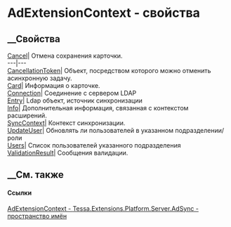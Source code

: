 # AdExtensionContext - свойства
##  __Свойства
[Cancel](P_Tessa_Extensions_Platform_Server_AdSync_AdExtensionContext_Cancel.htm)|
Отмена сохранения карточки.  
---|---  
[CancellationToken](P_Tessa_Extensions_Platform_Server_AdSync_AdExtensionContext_CancellationToken.htm)|
Объект, посредством которого можно отменить асинхронную задачу.  
[Card](P_Tessa_Extensions_Platform_Server_AdSync_AdExtensionContext_Card.htm)|
Информация о карточке.  
[Connection](P_Tessa_Extensions_Platform_Server_AdSync_AdExtensionContext_Connection.htm)|
Соединение с сервером LDAP  
[Entry](P_Tessa_Extensions_Platform_Server_AdSync_AdExtensionContext_Entry.htm)|
Ldap объект, источник синхронизации  
[Info](P_Tessa_Extensions_Platform_Server_AdSync_AdExtensionContext_Info.htm)|
Дополнительная информация, связанная с контекстом расширений.  
[SyncContext](P_Tessa_Extensions_Platform_Server_AdSync_AdExtensionContext_SyncContext.htm)|
Контекст синхронизации.  
[UpdateUser](P_Tessa_Extensions_Platform_Server_AdSync_AdExtensionContext_UpdateUser.htm)|
Обновлять ли пользователей в указанном подразделении/роли  
[Users](P_Tessa_Extensions_Platform_Server_AdSync_AdExtensionContext_Users.htm)|
Список пользователей указанного подразделения  
[ValidationResult](P_Tessa_Extensions_Platform_Server_AdSync_AdExtensionContext_ValidationResult.htm)|
Сообщения валидации.  
##  __См. также
#### Ссылки
[AdExtensionContext -
](T_Tessa_Extensions_Platform_Server_AdSync_AdExtensionContext.htm)
[Tessa.Extensions.Platform.Server.AdSync - пространство
имён](N_Tessa_Extensions_Platform_Server_AdSync.htm)
